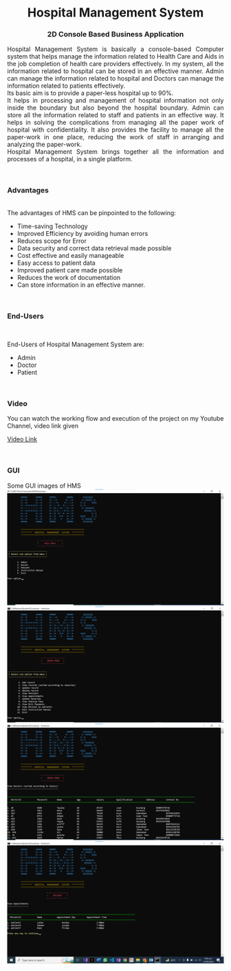 
<!---------------------------------------------------------!>
<h1 align="center">
  Hospital Management System
</h1>

<h3 align="center">
  2D Console Based Business Application
</h3>

<p align="justify">
Hospital Management System is basically a console-based Computer system that helps manage the information related to Health Care and Aids in the job completion of health care providers effectively. In my system, all the information related to hospital can be stored in an effective manner. Admin can manage the information related to hospital and Doctors can manage the information related to patients effectively.
<br>
Its basic aim is to provide a paper-less hospital up to 90%.
<br>
It helps in processing and management of hospital information not only inside the boundary but also beyond the hospital boundary. Admin can store all the information related to staff and patients in an effective way.
It helps in solving the complications from managing all the paper work of hospital with confidentiality. It also provides the facility to manage all the paper-work in one place, reducing the work of staff in arranging and analyzing the paper-work.
<br>
Hospital Management System brings together all the information and processes of a hospital, in a single platform.
</p>
<br>
<!-- ................................................................................................................................. -->

### Advantages

<br>
The advantages of HMS can be pinpointed to the following:

-	Time-saving Technology
-	Improved Efficiency by avoiding human errors
-	Reduces scope for Error
-	Data security and correct data retrieval made possible
-	Cost effective and easily manageable
-	Easy access to patient data
-	Improved patient care made possible
-	Reduces the work of documentation
-	Can store information in an effective manner.
<br>

<!-- ................................................................................................................................. -->

### End-Users
<br>

End-Users of Hospital Management System are:
- Admin
- Doctor 
- Patient
<!-- ................................................................................................................................. -->

<br>

### Video
<p align="justify">
You can watch the working flow and execution of the project on my Youtube Channel, video link given <br>

[Video Link](https://youtu.be/Iy3KJVIFLmM)

</p>

<br>
<!-- ................................................................................................................................. -->

### GUI
Some GUI images of HMS
<br>
<img src = "/img/hms4.png">
<br>
<img src = "/img/hms1.png">
<br>
<img src = "/img/hms2.png">
<br>
<img src = "/img/hms3.png">
<br>
<!-- ................................................................................................................................. -->


